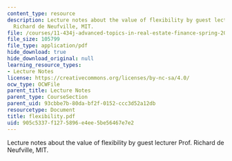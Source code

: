 ```yaml
---
content_type: resource
description: Lecture notes about the value of flexibility by guest lecturer Prof.
  Richard de Neufville, MIT.
file: /courses/11-434j-advanced-topics-in-real-estate-finance-spring-2007/905c5337f1275896e4ee5be56467e7e2_flexibility.pdf
file_size: 105799
file_type: application/pdf
hide_download: true
hide_download_original: null
learning_resource_types:
- Lecture Notes
license: https://creativecommons.org/licenses/by-nc-sa/4.0/
ocw_type: OCWFile
parent_title: Lecture Notes
parent_type: CourseSection
parent_uid: 93cbbe7b-80da-bf2f-0152-ccc3d52a12db
resourcetype: Document
title: flexibility.pdf
uid: 905c5337-f127-5896-e4ee-5be56467e7e2
---
```

Lecture notes about the value of flexibility by guest lecturer Prof. Richard de Neufville, MIT.